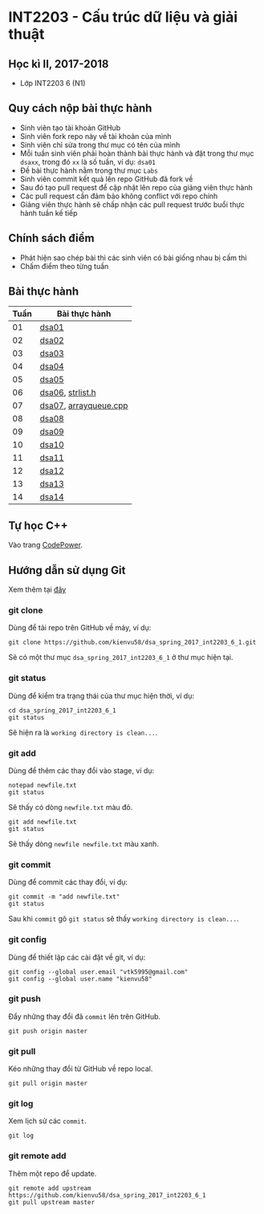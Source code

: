# INT2203 - Cấu trúc dữ liệu và giải thuật

## Học kì II, 2017-2018

- Lớp INT2203 6 (N1)

## Quy cách nộp bài thực hành

- Sinh viên tạo tài khoản GitHub
- Sinh viên fork repo này về tài khoản của mình
- Sinh viên chỉ sửa trong thư mục có tên của mình
- Mỗi tuần sinh viên phải hoàn thành bài thực hành và đặt trong thư mục `dsaxx`, trong đó `xx` là số tuần, ví dụ: `dsa01`
- Đề bài thực hành nằm trong thư mục `Labs`
- Sinh viên commit kết quả lên repo GitHub đã fork về
- Sau đó tạo pull request để cập nhật lên repo của giảng viên thực hành
- Các pull request cần đảm bảo không conflict với repo chính
- Giảng viên thực hành sẽ chấp nhận các pull request trước buổi thực hành tuần kế tiếp

## Chính sách điểm

- Phát hiện sao chép bài thì các sinh viên có bài giống nhau bị cấm thi
- Chấm điểm theo từng tuần

## Bài thực hành

| Tuần | Bài thực hành                            |
| ---- | ---------------------------------------- |
| 01   | [dsa01](Labs/w01_lab01.pdf)              |
| 02   | [dsa02](Labs/w02_lab02.pdf)              |
| 03   | [dsa03](Labs/w03_lab03pdf)               |
| 04   | [dsa04](Labs/w04_lab04.pdf)              |
| 05   | [dsa05](Labs/w05_lab05.pdf)              |
| 06   | [dsa06](Labs/w06_lab06.pdf), [strlist.h](Labs/strlist.h.pdf) |
| 07   | [dsa07](Labs/w07_lab07.pdf), [arrayqueue.cpp](Labs/arrayqueue.cpp.pdf) |
| 08   | [dsa08](Labs/w08_lab08.pdf)              |
| 09   | [dsa09](Labs/w09_lab09.pdf)              |
| 10   | [dsa10](Labs/w10_lab10.pdf)              |
| 11   | [dsa11](Labs/w11_lab11.pdf)              |
| 12   | [dsa12](Labs/w12_lab12.pdf)              |
| 13   | [dsa13](Labs/w13_lab13.pdf)              |
| 14   | [dsa14](Labs/w14_lab14.pdf)              |

## Tự học C++

Vào trang [CodePower](https://codepower.vn/).

## Hướng dẫn sử dụng Git

Xem thêm tại [đây](https://git-scm.com/book/vi/v1/B%E1%BA%AFt-%C4%90%E1%BA%A7u)

### git clone

Dùng để tải repo trên GitHub về máy, ví dụ:

```
git clone https://github.com/kienvu58/dsa_spring_2017_int2203_6_1.git
```

Sẽ có một thư mục `dsa_spring_2017_int2203_6_1` ở thư mục hiện tại.

### git status

Dùng để kiểm tra trạng thái của thư mục hiện thời, ví dụ:

```
cd dsa_spring_2017_int2203_6_1
git status
```

Sẽ hiện ra là `working directory is clean...`.

### git add

Dùng để thêm các thay đổi vào stage, ví dụ:

```
notepad newfile.txt
git status
```

Sẽ thấy có dòng `newfile.txt` màu đỏ.

```
git add newfile.txt
git status
```

Sẽ thấy dòng `newfile newfile.txt` màu xanh.

### git commit

Dùng để commit các thay đổi, ví dụ:

```
git commit -m "add newfile.txt"
git status
```

Sau khi `commit` gõ `git status` sẽ thấy `working directory is clean...`.

### git config

Dùng để thiết lập các cài đặt về git, ví dụ:

```
git config --global user.email "vtk5995@gmail.com"
git config --global user.name "kienvu58"
```

### git push

Đẩy những thay đổi đã `commit` lên trên GitHub.

```
git push origin master
```

### git pull

Kéo những thay đổi từ GitHub về repo local.
```
git pull origin master
```

### git log

Xem lịch sử các `commit`.

```
git log
```

### git remote add

Thêm một repo để update.

```
git remote add upstream https://github.com/kienvu58/dsa_spring_2017_int2203_6_1
git pull upstream master
```

